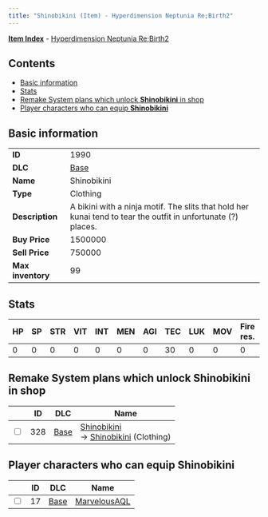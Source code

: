 ```yaml
---
title: "Shinobikini (Item) - Hyperdimension Neptunia Re;Birth2"
---
```


[**Item Index**](/neptunia/rb2/item/index.html) - [Hyperdimension Neptunia Re;Birth2](/neptunia/rb2)

## Contents

- [Basic information](#basic-information)
- [Stats](#stats)
- [Remake System plans which unlock **Shinobikini** in shop](#remake-system-plans-which-unlock-shinobikini-in-shop)
- [Player characters who can equip **Shinobikini**](#player-characters-who-can-equip-shinobikini)

## Basic information

|   |   |
| -- | -- |
| **ID** | 1990 |
| **DLC** | [Base](/neptunia/rb2/dlc/0-base.html) |
| **Name** | Shinobikini |
| **Type** | Clothing |
| **Description** | A bikini with a ninja motif. The slits that hold her kunai tend to tear the outfit in unfortunate (?) places. |
| **Buy Price** | 1500000 |
| **Sell Price** | 750000 |
| **Max inventory** | 99 |

## Stats

| HP | SP | STR | VIT | INT | MEN | AGI | TEC | LUK | MOV | Fire res. | Ice res. | Wind res. | Lightning res. |
| -- | -- | --- | --- | --- | --- | --- | --- | --- | --- | --------- | -------- | --------- | -------------- |
| 0 | 0 | 0 | 0 | 0 | 0 | 0 | 30 | 0 | 0 | 0 | 0 | 0 | 0 |

## Remake System plans which unlock **Shinobikini** in shop

|    | ID | DLC | Name |
| -- | -- | --- | ---- |
| <input type="checkbox" id="rb2-remake-0-328" class="trackbox" /> | 328 | [Base](/neptunia/rb2/dlc/0-base.html) | [Shinobikini](/neptunia/rb2/remake/0-328-shinobikini.html)<br />→ [Shinobikini](/neptunia/rb2/item/0-1990-shinobikini.html) (Clothing) |

## Player characters who can equip **Shinobikini**

|    | ID | DLC | Name |
| -- | -- | --- | ---- |
| <input type="checkbox" id="rb2-player-0-17" class="trackbox" /> | 17 | [Base](/neptunia/rb2/dlc/0-base.html) | [MarvelousAQL](/neptunia/rb2/player/0-17-marvelousaql.html) |
